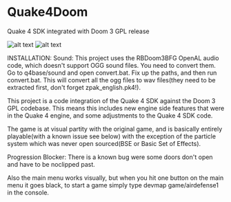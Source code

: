 # Quake4Doom
Quake 4 SDK integrated with Doom 3 GPL release

![alt text](https://i.ibb.co/V3Mw0Rv/unknown-1.png)
![alt text](https://i.ibb.co/TTHTTkQ/image.png)

INSTALLATION:
	Sound: This project uses the RBDoom3BFG OpenAL audio code, which doesn't support OGG sound files. You need to convert them. Go to q4base/sound and open convert.bat. Fix up the paths, and then run convert.bat. This will convert all the ogg files to wav files(they need to be extracted first, don't forget zpak_english.pk4!). 

This project is a code integration of the Quake 4 SDK against the Doom 3 GPL codebase. 
This means this includes new engine side features that were in the Quake 4 engine,
and some adjustments to the Quake 4 SDK code.

The game is at visual partity with the original game, and is basically entirely playable(with a known issue see below) with the exception of the particle system which was never open sourced(BSE or Basic Set of Effects).

Progression Blocker:
There is a known bug were some doors don't open and have to be noclipped past. 

Also the main menu works visually, but when you hit one button on the main menu it goes black, to start a game simply type devmap game/airdefense1 in the console. 
